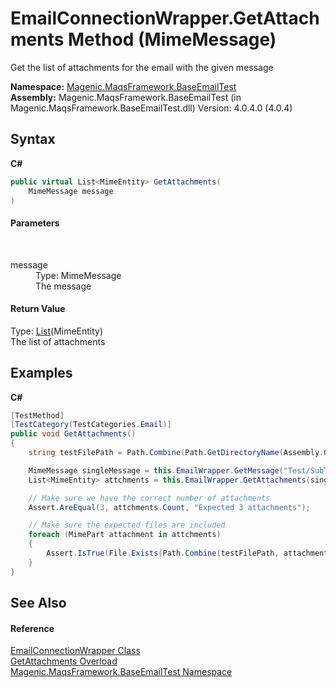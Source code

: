 # EmailConnectionWrapper.GetAttachments Method (MimeMessage)
 

Get the list of attachments for the email with the given message

**Namespace:**&nbsp;<a href="#/MAQS_4/Email_AUTOGENERATED/Magenic-MaqsFramework-BaseEmailTest_Namespace">Magenic.MaqsFramework.BaseEmailTest</a><br />**Assembly:**&nbsp;Magenic.MaqsFramework.BaseEmailTest (in Magenic.MaqsFramework.BaseEmailTest.dll) Version: 4.0.4.0 (4.0.4)

## Syntax

**C#**<br />
``` C#
public virtual List<MimeEntity> GetAttachments(
	MimeMessage message
)
```


#### Parameters
&nbsp;<dl><dt>message</dt><dd>Type: MimeMessage<br />The message</dd></dl>

#### Return Value
Type: <a href="http://msdn2.microsoft.com/en-us/library/6sh2ey19" target="_blank">List</a>(MimeEntity)<br />The list of attachments

## Examples

**C#**<br />
``` C#
[TestMethod]
[TestCategory(TestCategories.Email)]
public void GetAttachments()
{
    string testFilePath = Path.Combine(Path.GetDirectoryName(Assembly.GetExecutingAssembly().Location), "TestFiles");

    MimeMessage singleMessage = this.EmailWrapper.GetMessage("Test/SubTest", "4");
    List<MimeEntity> attchments = this.EmailWrapper.GetAttachments(singleMessage);

    // Make sure we have the correct number of attachments
    Assert.AreEqual(3, attchments.Count, "Expected 3 attachments");

    // Make sure the expected files are included
    foreach (MimePart attachment in attchments)
    {
        Assert.IsTrue(File.Exists(Path.Combine(testFilePath, attachment.FileName)), "Found extra file '" + attachment.FileName + "'");
    }
}
```


## See Also


#### Reference
<a href="#/MAQS_4/Email_AUTOGENERATED/EmailConnectionWrapper_Class">EmailConnectionWrapper Class</a><br /><a href="#/MAQS_4/Email_AUTOGENERATED/EmailConnectionWrapper-GetAttachments_Method">GetAttachments Overload</a><br /><a href="#/MAQS_4/Email_AUTOGENERATED/Magenic-MaqsFramework-BaseEmailTest_Namespace">Magenic.MaqsFramework.BaseEmailTest Namespace</a><br />